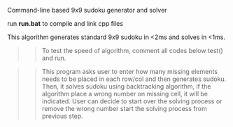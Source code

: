 Command-line based 9x9 sudoku generator and solver

run **run.bat** to compile and link cpp files

This algorithm generates standard 9x9 sudoku in <2ms and solves in <1ms.

>>To test the speed of algorithm, comment all codes below test() and run.

>>This program asks user to enter how many missing elements needs to be placed in each row/col and then generates sudoku. Then, it solves sudoku using backtracking algorithm, if the algorithm place a wrong number on missing cell, it will be indicated. User can decide to start over the solving process or remove the wrong number start the solving process from previous step.  

